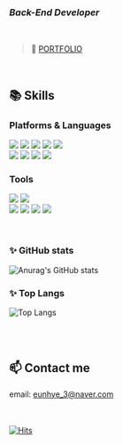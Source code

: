 ### _Back-End Developer_

<br>

>🌱 [PORTFOLIO](https://habitual-asterisk-be2.notion.site/7c73a2643691488797132c4d12aaa6ed)

<br>

## 📚 Skills ##
### Platforms & Languages ###

  <img src="https://img.shields.io/badge/java-007396?style=for-the-badge&logo=java&logoColor=white"> <img src="https://img.shields.io/badge/oracle-F80000?style=for-the-badge&logo=oracle&logoColor=white"> 
  <img src="https://img.shields.io/badge/spring-6DB33F?style=for-the-badge&logo=spring&logoColor=white"> 
  <img src="https://img.shields.io/badge/apache tomcat-F8DC75?style=for-the-badge&logo=apachetomcat&logoColor=white">
  <img src="https://img.shields.io/badge/servlet/JSP-005571?style=for-the-badge">
  <br>
  <img src="https://img.shields.io/badge/html5-E34F26?style=for-the-badge&logo=html5&logoColor=white"> 
  <img src="https://img.shields.io/badge/css-1572B6?style=for-the-badge&logo=css3&logoColor=white"> 
  <img src="https://img.shields.io/badge/javascript-F7DF1E?style=for-the-badge&logo=javascript&logoColor=black"> 
  <img src="https://img.shields.io/badge/jquery-0769AD?style=for-the-badge&logo=jquery&logoColor=white">
  
### Tools ###
  <img src="https://img.shields.io/badge/Eclipse%20IDE-2C2255?style=for-the-badge&logo=Eclipse%20IDE&logoColor=white"> <img src="https://img.shields.io/badge/Visual%20Studio%20Code-007ACC?style=for-the-badge&logo=Visual%20Studio%20Code&logoColor=white"> 
  <br>
  <img src="https://img.shields.io/badge/bootstrap-7952B3?style=for-the-badge&logo=bootstrap&logoColor=white"> <img src="https://img.shields.io/badge/github-181717?style=for-the-badge&logo=github&logoColor=white">
  <img src="https://img.shields.io/badge/git-F05032?style=for-the-badge&logo=git&logoColor=white">
  <img src="https://img.shields.io/badge/fontawesome-339AF0?style=for-the-badge&logo=fontawesome&logoColor=white">
  <br>


<br>

### :sparkles: GitHub stats ###
![Anurag's GitHub stats](https://github-readme-stats.vercel.app/api?username=eunhye3333&show_icons=true&theme=discord_old_blurple)
<br>
### :sparkles: Top Langs ###
![Top Langs](https://github-readme-stats.vercel.app/api/top-langs/?username=eunhye3333&layout=compact&theme=discord_old_blurple)

<br><br>
## 📫 Contact me ##
email: eunhye_3@naver.com  
<br><br>
  
[![Hits](https://hits.seeyoufarm.com/api/count/incr/badge.svg?url=https://github.com/eunhye3333&count_bg=%23A5A5A5&title_bg=%23555555&icon=github.svg&icon_color=%23E7E7E7&title=views&edge_flat=false)](https://hits.seeyoufarm.com)


<!--
**eunhye3333/eunhye3333** is a ✨ _special_ ✨ repository because its `README.md` (this file) appears on your GitHub profile.

Here are some ideas to get you started:

- 🔭 I’m currently working on ...
- 🌱 I’m currently learning ...
- 👯 I’m looking to collaborate on ...
- 🤔 I’m looking for help with ...
- 💬 Ask me about ...
- 📫 How to reach me: ...
- 😄 Pronouns: ...
- ⚡ Fun fact: ...
-->
